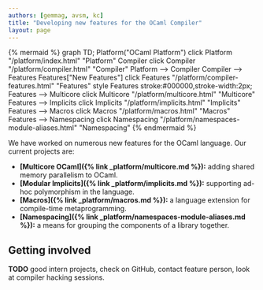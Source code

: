 ```yaml
---
authors: [gemmag, avsm, kc]
title: "Developing new features for the OCaml Compiler"
layout: page
---
```


{% mermaid %}
graph TD;
Platform("OCaml Platform")
click Platform "/platform/index.html" "Platform"
Compiler
click Compiler "/platform/compiler.html" "Compiler"
Platform --> Compiler
Compiler --> Features
Features["New Features"]
click Features "/platform/compiler-features.html" "Features"
style Features stroke:#000000,stroke-width:2px;
Features --> Multicore
click Multicore "/platform/multicore.html" "Multicore"
Features --> Implicits
click Implicits "/platform/implicits.html" "Implicits"
Features --> Macros
click Macros "/platform/macros.html" "Macros"
Features --> Namespacing
click Namespacing "/platform/namespaces-module-aliases.html" "Namespacing"
{% endmermaid %}

We have worked on numerous new features for the OCaml language.  Our current
projects are:

* **[Multicore OCaml]({% link _platform/multicore.md %}):** adding shared memory parallelism to OCaml.
* **[Modular Implicits]({% link _platform/implicits.md %}):** supporting ad-hoc polymorphism in the language.
* **[Macros]({% link _platform/macros.md %}):** a language extension for compile-time metaprogramming.
* **[Namespacing]({% link _platform/namespaces-module-aliases.md %}):** a means for grouping the components of a library together.

## Getting involved

**TODO** good intern projects, check on GitHub, contact feature person, look at compiler hacking sessions.
